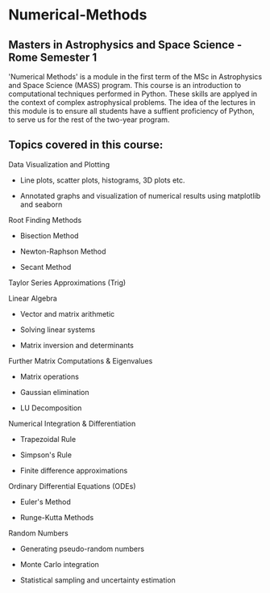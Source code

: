 # Numerical-Methods
## Masters in Astrophysics and Space Science - Rome Semester 1

'Numerical Methods'  is a module in the first term of the MSc in Astrophysics and Space Science (MASS) program. This course is an introduction to computational techniques performed in Python. These skills are applyed in the context of complex astrophysical problems. The idea of the lectures in this module is to ensure all students have a suffient proficiency of Python, to serve us for the rest of the two-year program.

## Topics covered in this course:

Data Visualization and Plotting

- Line plots, scatter plots, histograms, 3D plots etc.

- Annotated graphs and visualization of numerical results using matplotlib and seaborn

Root Finding Methods

- Bisection Method

- Newton-Raphson Method

- Secant Method

Taylor Series Approximations (Trig)

Linear Algebra

- Vector and matrix arithmetic

- Solving linear systems

- Matrix inversion and determinants

Further Matrix Computations & Eigenvalues

- Matrix operations

- Gaussian elimination

- LU Decomposition


Numerical Integration & Differentiation

- Trapezoidal Rule

- Simpson's Rule

- Finite difference approximations

  
Ordinary Differential Equations (ODEs)

- Euler's Method

- Runge-Kutta Methods

Random Numbers 

- Generating pseudo-random numbers

- Monte Carlo integration

- Statistical sampling and uncertainty estimation

